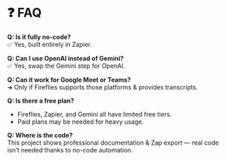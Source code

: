# ❓ FAQ

**Q: Is it fully no-code?**  
✅ Yes, built entirely in Zapier.

**Q: Can I use OpenAI instead of Gemini?**  
✅ Yes, swap the Gemini step for OpenAI.

**Q: Can it work for Google Meet or Teams?**  
➜ Only if Fireflies supports those platforms & provides transcripts.

**Q: Is there a free plan?**  
- Fireflies, Zapier, and Gemini all have limited free tiers.
- Paid plans may be needed for heavy usage.

**Q: Where is the code?**  
This project shows professional documentation & Zap export — real code isn’t needed thanks to no-code automation.
